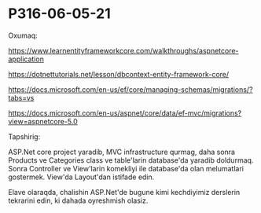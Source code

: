 # P316-06-05-21

Oxumaq:

https://www.learnentityframeworkcore.com/walkthroughs/aspnetcore-application

https://dotnettutorials.net/lesson/dbcontext-entity-framework-core/

https://docs.microsoft.com/en-us/ef/core/managing-schemas/migrations/?tabs=vs

https://docs.microsoft.com/en-us/aspnet/core/data/ef-mvc/migrations?view=aspnetcore-5.0

Tapshirig: 

ASP.Net core project yaradib, MVC infrastructure qurmag, daha sonra Products ve Categories class ve table'larin database'da yaradib doldurmaq.
Sonra Controller ve View'larin komekliyi ile database'da olan melumatlari gostermek.
View'da Layout'dan istifade edin.

Elave olaraqda, chalishin ASP.Net'de bugune kimi kechdiyimiz derslerin tekrarini edin, ki dahada oyreshmish olasiz.
